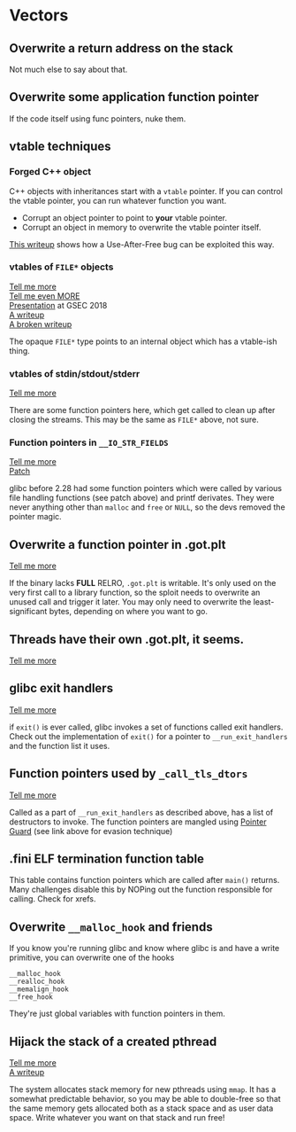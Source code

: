 # Vectors

## Overwrite a return address on the stack

Not much else to say about that.

## Overwrite some application function pointer

If the code itself using func pointers, nuke them.

## vtable techniques

### Forged C++ object

C++ objects with inheritances start with a `vtable` pointer. If you can control the vtable pointer, you can run whatever function you want.

* Corrupt an object pointer to point to **your** vtable pointer.
* Corrupt an object in memory to overwrite the vtable pointer itself.

[This writeup](https://gist.github.com/farazsth98/19cc2268311e248502168b1eb52502f9) shows how a Use-After-Free bug can be exploited this way.

### vtables of `FILE*` objects

[Tell me more](https://dhavalkapil.com/blogs/FILE-Structure-Exploitation/)  
[Tell me even MORE](https://dhavalkapil.com/blogs/FILE-Structure-Exploitation/)  
[Presentation](https://gsec.hitb.org/sg2018/sessions/file-structures-another-binary-exploitation-technique/) at GSEC 2018  
[A writeup](https://ctftime.org/writeup/18765)  
[A broken writeup](https://blog.jsec.xyz/ctf-write-up/2021/01/03/TetCTF-babyformat-write-up.html)

The opaque `FILE*` type points to an internal object which has a vtable-ish thing.

### vtables of stdin/stdout/stderr

[Tell me more](https://github.com/mehQQ/public_writeup/tree/master/0ctf2017/engineOnline)

There are some function pointers here, which get called to clean up after closing the streams. This may be the same as `FILE*` above, not sure.

### Function pointers in `__IO_STR_FIELDS`

[Tell me more](https://sourceware.org/bugzilla/show_bug.cgi?id=23236)  
[Patch](https://github.com/bminor/glibc/commit/4e8a6346cd3da2d88bbad745a1769260d36f2783#diff-379a18f5e20efd52728e4cff64ba0f11a3b17e80f935902205e073e0b0baa141)

glibc before 2.28 had some function pointers which were called by various file handling functions \(see patch above\) and printf derivates. They were never anything other than `malloc` and `free` or `NULL`, so the devs removed the pointer magic.

## Overwrite a function pointer in .got.plt

[Tell me more](https://systemoverlord.com/2017/03/19/got-and-plt-for-pwning.html)

If the binary lacks **FULL** RELRO, `.got.plt` is writable. It's only used on the very first call to a library function, so the sploit needs to overwrite an unused call and trigger it later. You may only need to overwrite the least-significant bytes, depending on where you want to go.

## Threads have their own .got.plt, it seems.

[Tell me more](https://ctftime.org/writeup/18768)

## glibc exit handlers

[Tell me more](https://m101.github.io/binholic/2017/05/20/notes-on-abusing-exit-handlers.html)

if `exit()` is ever called, glibc invokes a set of functions called exit handlers. Check out the implementation of `exit()` for a pointer to `__run_exit_handlers` and the function list it uses.

## Function pointers used by `_call_tls_dtors`

[Tell me more](https://m101.github.io/binholic/2017/05/20/notes-on-abusing-exit-handlers.html)

Called as a part of `__run_exit_handlers` as described above, has a list of destructors to invoke. The function pointers are mangled using [Pointer Guard](https://sourceware.org/glibc/wiki/PointerEncryption) \(see link above for evasion technique\)

## .fini ELF termination function table

This table contains function pointers which are called after `main()` returns. Many challenges disable this by NOPing out the function responsible for calling. Check for xrefs.

## Overwrite `__malloc_hook` and friends

If you know you're running glibc and know where glibc is and have a write primitive, you can overwrite one of the hooks

```text
__malloc_hook
__realloc_hook
__memalign_hook
__free_hook
```

They're just global variables with function pointers in them.

## Hijack the stack of a created pthread

[Tell me more](http://tukan.farm/2016/07/27/munmap-madness/)  
[A writeup](https://blog.dragonsector.pl/2017/03/0ctf-2017-uploadcenter-pwn-523.html)

The system allocates stack memory for new pthreads using `mmap`. It has a somewhat predictable behavior, so you may be able to double-free so that the same memory gets allocated both as a stack space and as user data space. Write whatever you want on that stack and run free!

